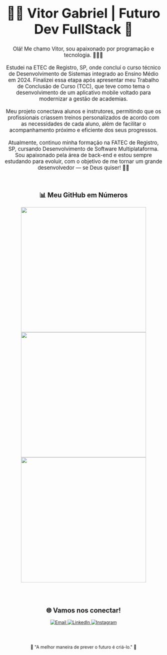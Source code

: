 <div align="center">

  <h1 style="font-size:3em;">👨‍💻 Vitor Gabriel |  Futuro Dev FullStack 🚀 </h1>

<p style="font-size:1.2em; max-width:700px; text-align:center;"> Olá! Me chamo Vitor, sou apaixonado por programação e tecnologia. 👨‍💻✨<br><br> Estudei na ETEC de Registro, SP, onde concluí o curso técnico de Desenvolvimento de Sistemas integrado ao Ensino Médio em 2024. Finalizei essa etapa após apresentar meu Trabalho de Conclusão de Curso (TCC), que teve como tema o desenvolvimento de um aplicativo mobile voltado para modernizar a gestão de academias.<br><br> Meu projeto conectava alunos e instrutores, permitindo que os profissionais criassem treinos personalizados de acordo com as necessidades de cada aluno, além de facilitar o acompanhamento próximo e eficiente dos seus progressos.<br><br> Atualmente, continuo minha formação na FATEC de Registro, SP, cursando Desenvolvimento de Software Multiplataforma. Sou apaixonado pela área de back-end e estou sempre estudando para evoluir, com o objetivo de me tornar um grande desenvolvedor — se Deus quiser! 🚀🙏 </p>

  <br>

  <h2>📊 Meu GitHub em Números</h2>

  <img src="https://github-readme-stats.vercel.app/api?username=seuusuario&show_icons=true&theme=tokyonight" width="400px" />
  <img src="https://github-readme-streak-stats.herokuapp.com/?user=seuusuario&theme=tokyonight" width="400px" />
  <img src="https://github-readme-stats.vercel.app/api/top-langs/?username=seuusuario&layout=compact&theme=tokyonight" width="400px" />

  <br><br>

  <h2>🌐 Vamos nos conectar!</h2>

  <p>
    <a href="mailto:vg.mandira@gmail.com" target="_blank">
      <img src="https://img.shields.io/badge/Email-D14836?style=for-the-badge&logo=gmail&logoColor=white" alt="Email" />
    </a>
    <a href="https://www.linkedin.com/in/vitor-gabriel-mandira-soares-86a525362/" target="_blank">
      <img src="https://img.shields.io/badge/LinkedIn-0077B5?style=for-the-badge&logo=linkedin&logoColor=white" alt="LinkedIn" />
    </a>
    <a href="https://www.instagram.com/vitin_gabriel7/" target="_blank">
      <img src="https://img.shields.io/badge/Instagram-E4405F?style=for-the-badge&logo=instagram&logoColor=white" alt="Instagram" />
    </a>
  </p>

  <br><br>

  <p>🚀 "A melhor maneira de prever o futuro é criá-lo." 🚀</p>
  
</div>
